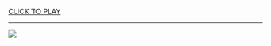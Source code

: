 
<a href="https://premium76.site?title=car_drawing_game_unblocked&ref=13M">CLICK TO PLAY</a></h3>
<hr>

<a href="https://premium76.site?title=car_drawing_game_unblocked&ref=13M"><img src="https://clearcache.store/games.png"></a>


